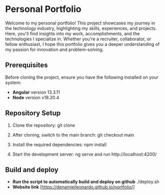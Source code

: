 # Personal Portfolio

Welcome to my personal portfolio! This project showcases my journey in the technology industry, highlighting my skills, experiences, and projects. Here, you'll find insights into my work, accomplishments, and the technologies I specialize in. Whether you're a recruiter, collaborator, or fellow enthusiast, I hope this portfolio gives you a deeper understanding of my passion for innovation and problem-solving.

## Prerequisites

Before cloning the project, ensure you have the following installed on your system:

- **Angular** version 13.3.11
- **Node** version v18.20.4

## Repository Setup

1. Clone the repository:
   git clone 

2. After cloning, switch to the main branch:
   git checkout main

3. Install the required dependencies:
   npm install

4. Start the development server:
   ng serve and run http://localhost:4200/

## Build and deploy

- **Run the script to automatically build and deploy on github** ./deploy.sh
- **Website link** [https://denamielleonardo.github.io/portfolio/]